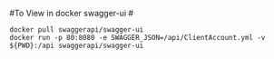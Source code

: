 #To View in docker swagger-ui #

    docker pull swaggerapi/swagger-ui
    docker run -p 80:8080 -e SWAGGER_JSON=/api/ClientAccount.yml -v ${PWD}:/api swaggerapi/swagger-ui